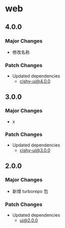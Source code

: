 # web

## 4.0.0

### Major Changes

- 修改名称

### Patch Changes

- Updated dependencies
  - cishy-ui@4.0.0

## 3.0.0

### Major Changes

- x

### Patch Changes

- Updated dependencies
  - cishy-ui@3.0.0

## 2.0.0

### Major Changes

- 新增 turborepo 包

### Patch Changes

- Updated dependencies
  - ui@2.0.0
